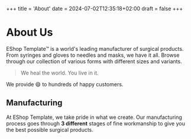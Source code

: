 +++
title = 'About'
date = 2024-07-02T12:35:18+02:00
draft = false
+++

About Us
========

EShop Template&trade; is a world's leading manufacturer of surgical products. From syringes and gloves to needles and masks, we have it all. Browse through our collection of various forms with different sizes and variants.

> We heal the world. You live in it.

We provide :smile: to hundreds of happy customers.

Manufacturing
-------------

At EShop Template, we take pride in what we create. Our manufacturing process goes through **3 different** stages of fine workmanship to give you the best possible surgical products.
